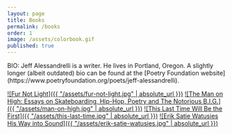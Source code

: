 ```yaml
---
layout: page
title: Books
permalink: /books
order: 1
image: /assets/colorbook.gif
published: true
---
```

<span>
  BIO: Jeff Alessandrelli is a writer. He lives in Portland, Oregon. A slightly longer (albeit outdated) bio can be found at the [Poetry Foundation website](https://www.poetryfoundation.org/poets/jeff-alessandrelli).
</span>

[![Fur Not Light]({{ "/assets/fur-not-light.jpg" | absolute_url }})](https://burnsidereview.org/books-fur.html)
[![The Man on High: Essays on Skateboarding, Hip-Hop, Poetry and The Notorious B.I.G.]({{ "/assets/man-on-high.jpg" | absolute_url }})](https://www.spdbooks.org/Products/9781912477029/the-man-on-high-essays-on-skateboarding-hiphop-poetry-and-the-notorious-big.aspx)
[![This Last Time Will Be the First]({{ "/assets/this-last-time.jpg" | absolute_url }})](https://burnsidereview.org/books-first.html)
[![Erik Satie Watusies His Way into Sound]({{ "/assets/erik-satie-watusies.jpg" | absolute_url }})](http://ravennapress.com/books/erik-satie-watusies-his-way-into-sound/)

